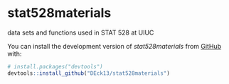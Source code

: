 # stat528materials
data sets and functions used in STAT 528 at UIUC

You can install the development version of *stat528materials* from [GitHub](https://github.com/DEck13/stat528materials) with:

``` r
# install.packages("devtools")
devtools::install_github("DEck13/stat528materials")
```